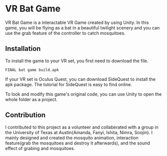 # VR Bat Game

VR Bat Game is a interactable VR Game created by using Unity. In this game, you will be flying as a bat in a beautiful twilight scenery and you can use the grab feature of the controller to catch mosquitoes. 

## Installation 

To install the game to your VR set, you first need to download the file. 

```
FINAL bat game build.apk 
```

If your VR set is Oculus Quest, you can download SideQuest to install the apk package. The tutorial for SideQuest is easy to find online. 

To look and modify this game's original code, you can use Unity to open the whole folder as a project.  

## Contribution

I contributed to this project as a volunteer and collaberated with a group in the University of Texas at Austin(Amanda, Fanyi, Ishita, Nimra, Soojin). 
I mainly designed and created the mosquito animation, interaction feature(grab the mosquitoes and destroy it afterwards), and the sound effect of grabing and mosquitoes. 
